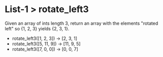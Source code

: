 # List-1 > rotate_left3

Given an array of ints length 3, return an array with the elements "rotated left" so {1, 2, 3} yields {2, 3, 1}.

- rotate_left3([1, 2, 3]) → [2, 3, 1]
- rotate_left3([5, 11, 9]) → [11, 9, 5]
- rotate_left3([7, 0, 0]) → [0, 0, 7]